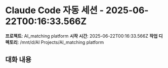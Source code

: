 # Claude Code 자동 세션 - 2025-06-22T00:16:33.566Z

**프로젝트**: AI_matching platform
**시작 시간**: 2025-06-22T00:16:33.566Z
**작업 디렉토리**: /mnt/d/AI Projects/AI_matching platform

## 대화 내용


